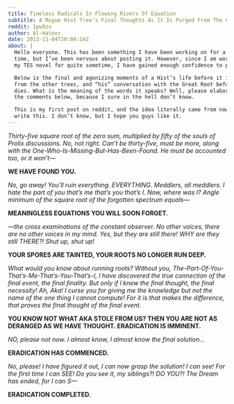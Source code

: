 ```yaml
---
title: Timeless Radicals In Flowing Rivers Of Equation
subtitle: A Rogue Hist Tree’s Final Thoughts As It Is Purged From The Great Root
reddit: 1pw9zv
author: Al-Hatoor
date: 2013-11-04T20:04:14Z
about: |
  Hello everyone. This has been something I have been working on for a long
  time, but I’ve been nervous about posting it. However, since I am working on
  my TES novel for quite sometime, I have gained enough confidence to post this.

  Below is the final and agonizing moments of a Hist’s life before it is purged
  from the other trees, and “his” conversation with the Great Root before it
  dies. What is the meaning of the words it speaks? Well, please elaborate in
  the comments below, because I sure in the hell don’t know.

  This is my first post on reddit, and the idea literally came from nowhere to
  write this. I don’t know, but I hope you guys like it.
---
```


*Thirty-five square root of the zero sum, multiplied by fifty of the souls of*
*Prolix discussions. No, not right. Can’t be thirty-five, must be more, along*
*with the One-Who-Is-Missing-But-Has-Been-Found. He must be accounted too, or*
*it won’t—*

**WE HAVE FOUND YOU.**

*No, go away! You’ll ruin everything. EVERYTHING. Meddlers, all meddlers. I*
*hate the part of you that’s me that’s you that’s I. Now, where was I? Angle*
*minimum of the square root of the forgotten spectrum equals—*

**MEANINGLESS EQUATIONS YOU WILL SOON FORGET.**

*—the cross examinations of the constant observer. No other voices, there are*
*no other voices in my mind. Yes, but they are still there! WHY are they still*
*THERE?! Shut up, shut up!*

**YOUR SPORES ARE TAINTED, YOUR ROOTS NO LONGER RUN DEEP.**

*What would you know about running roots? Without you,*
*The-Part-Of-You-That’s-Me-That’s-You-That’s-I, I have discovered the true*
*connection of the final event, the final finality. But only if I knew the*
*final thought, the final necessity! Ah, Aka! I curse you for giving me the*
*knowledge but not the name of the one thing I cannot compute! For it is that*
*makes the difference, that proves the final thought of the final event.*

**YOU KNOW NOT WHAT AKA STOLE FROM US? THEN YOU ARE NOT AS DERANGED AS WE HAVE**
**THOUGHT. ERADICATION IS IMMINENT.**

*NO, please not now. I almost know, I almost know the final solution…*

**ERADICATION HAS COMMENCED.**

*No, please! I have figured it out, I can now grasp the solution! I can see!*
*For the first time I can SEE! Do you see it, my siblings?! DO YOU?! The Dream*
*has ended, for I can S—*

**ERADICATION COMPLETED.**
